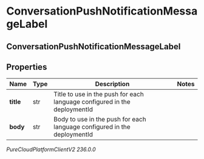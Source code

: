 # ConversationPushNotificationMessageLabel

## ConversationPushNotificationMessageLabel

## Properties

|Name | Type | Description | Notes|
|------------ | ------------- | ------------- | -------------|
| **title** | str | Title to use in the push for each language configured in the deploymentId | |
| **body** | str | Body to use in the push for each language configured in the deploymentId | |



_PureCloudPlatformClientV2 236.0.0_
